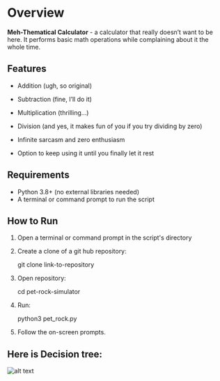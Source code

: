 # Overview

**Meh-Thematical Calculator** - a calculator that really doesn’t want to be here. It performs basic math operations while complaining about it the whole time.

## Features

* Addition (ugh, so original)

* Subtraction (fine, I’ll do it)
 
* Multiplication (thrilling…)

* Division (and yes, it makes fun of you if you try dividing by zero)

* Infinite sarcasm and zero enthusiasm

* Option to keep using it until you finally let it rest

## Requirements

* Python 3.8+ (no external libraries needed)
* A terminal or command prompt to run the script

## How to Run

1. Open a terminal or command prompt in the script's directory
2. Create a clone of a git hub repository:

    git clone link-to-repository

3. Open repository:    

    cd pet-rock-simulator

4. Run:

    python3 pet_rock.py

5. Follow the on-screen prompts.

## Here is Decision tree:
![alt text](image.png)